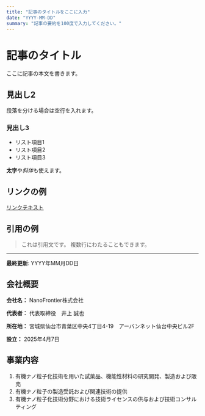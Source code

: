 ```yaml
---
title: "記事のタイトルをここに入力"
date: "YYYY-MM-DD"
summary: "記事の要約を100度で入力してください。"
---
```


# 記事のタイトル

ここに記事の本文を書きます。

## 見出し2

段落を分ける場合は空行を入れます。

### 見出し3

- リスト項目1
- リスト項目2
- リスト項目3

**太字**や*斜体*も使えます。

## リンクの例

[リンクテキスト](https://example.com)

## 引用の例

> これは引用文です。
> 複数行にわたることもできます。

---

**最終更新**: YYYY年MM月DD日 

## 会社概要

**会社名：** NanoFrontier株式会社

**代表者：** 代表取締役　井上 誠也

**所在地：** 宮城県仙台市青葉区中央4丁目4-19　アーバンネット仙台中央ビル2F

**設立：** 2025年4月7日

## 事業内容

1. 有機ナノ粒子化技術を用いた試薬品、機能性材料の研究開発、製造および販売
2. 有機ナノ粒子の製造受託および関連技術の提供
3. 有機ナノ粒子化技術分野における技術ライセンスの供与および技術コンサルティング